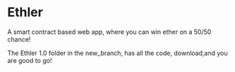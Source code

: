 # Ethler
A smart contract based web app, where you can win ether on a 50/50 chance!

The Ethler 1.0 folder in the new_branch, has all the code, download,and you are good to go!
